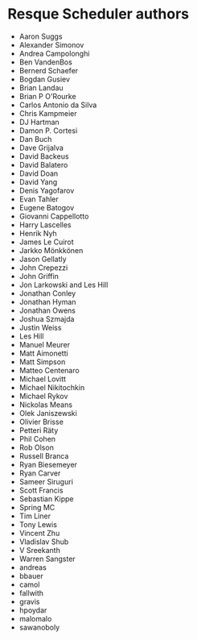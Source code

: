 Resque Scheduler authors
========================

- Aaron Suggs
- Alexander Simonov
- Andrea Campolonghi
- Ben VandenBos
- Bernerd Schaefer
- Bogdan Gusiev
- Brian Landau
- Brian P O'Rourke
- Carlos Antonio da Silva
- Chris Kampmeier
- DJ Hartman
- Damon P. Cortesi
- Dan Buch
- Dave Grijalva
- David Backeus
- David Balatero
- David Doan
- David Yang
- Denis Yagofarov
- Evan Tahler
- Eugene Batogov
- Giovanni Cappellotto
- Harry Lascelles
- Henrik Nyh
- James Le Cuirot
- Jarkko Mönkkönen
- Jason Gellatly
- John Crepezzi
- John Griffin
- Jon Larkowski and Les Hill
- Jonathan Conley
- Jonathan Hyman
- Jonathan Owens
- Joshua Szmajda
- Justin Weiss
- Les Hill
- Manuel Meurer
- Matt Aimonetti
- Matt Simpson
- Matteo Centenaro
- Michael Lovitt
- Michael Nikitochkin
- Michael Rykov
- Nickolas Means
- Olek Janiszewski
- Olivier Brisse
- Petteri Räty
- Phil Cohen
- Rob Olson
- Russell Branca
- Ryan Biesemeyer
- Ryan Carver
- Sameer Siruguri
- Scott Francis
- Sebastian Kippe
- Spring MC
- Tim Liner
- Tony Lewis
- Vincent Zhu
- Vladislav Shub
- V Sreekanth
- Warren Sangster
- andreas
- bbauer
- camol
- fallwith
- gravis
- hpoydar
- malomalo
- sawanoboly
